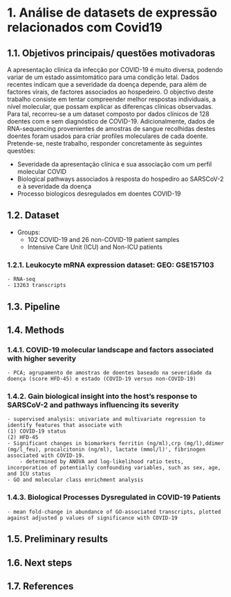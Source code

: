 # 1. Análise de datasets de expressão relacionados com Covid19

## 1.1. Objetivos principais/ questões motivadoras

A apresentação clínica da infecção por COVID-19 é muito diversa, podendo variar de um estado assimtomático para uma condição letal. Dados recentes indicam que a severidade da doença depende, para além de factores virais, de factores associados ao hospedeiro.
O objectivo deste trabalho consiste em tentar compreender melhor respostas individuais, a nível molecular, que possam explicar as diferenças clínicas observadas.
Para tal, recorreu-se a um dataset composto por dados clínicos de 128 doentes com e sem diagnóstico de COVID-19. Adicionalmente, dados de RNA-sequencing provenientes de amostras de sangue recolhidas destes doentes foram usados para criar profiles moleculares de cada doente. 
Pretende-se, neste trabalho, responder concretamente às seguintes questões:
- Severidade da apresentação clínica e sua associação com um perfil molecular COVID
- Biological pathways associados à resposta do hospediro ao SARSCoV-2 e à severidade da doença
- Processo biologicos desregulados em doentes COVID-19

## 1.2. Dataset
- Groups:
    - 102 COVID-19 and 26 non-COVID-19 patient samples
    - Intensive Care Unit (ICU) and Non-ICU patients

### 1.2.1. Leukocyte mRNA expression dataset: GEO: GSE157103
    - RNA-seq
    - 13263 transcripts

## 1.3. Pipeline

## 1.4. Methods


### 1.4.1. COVID-19 molecular landscape and factors associated with higher severity
    - PCA; agrupamento de amostras de doentes baseado na severidade da doença (score HFD-45) e estado (COVID-19 versus non-COVID-19)
### 1.4.2. Gain biological insight into the host’s response to SARSCoV-2 and pathways influencing its severity
    - supervised analysis: univariate and multivariate regression to identify features that associate with
    (1) COVID-19 status
    (2) HFD-45
    - Significant changes in biomarkers ferritin (ng/ml),crp (mg/l),ddimer (mg/l_feu), procalcitonin (ng/ml), lactate (mmol/l)', fibrinogen associated with COVID-19.
        - determined by ANOVA and log-likelihood ratio tests, incorporation of potentially confounding variables, such as sex, age, and ICU status
    - GO and molecular class enrichment analysis
### 1.4.3. Biological Processes Dysregulated in COVID-19 Patients
    - mean fold-change in abundance of GO-associated transcripts, plotted against adjusted p values of significance with COVID-19

## 1.5. Preliminary results

## 1.6. Next steps

## 1.7. References

